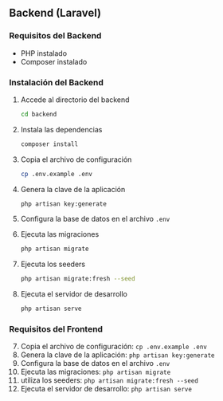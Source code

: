## Backend (Laravel)

### Requisitos del Backend

- PHP instalado
- Composer instalado

### Instalación del Backend

1. Accede al directorio del backend
    ```bash
    cd backend
    ```

2. Instala las dependencias
    ```bash
    composer install
    ```

3. Copia el archivo de configuración
    ```bash
    cp .env.example .env
    ```

4. Genera la clave de la aplicación
    ```bash
    php artisan key:generate
    ```

5. Configura la base de datos en el archivo `.env`

6. Ejecuta las migraciones
    ```bash
    php artisan migrate
    ```

7. Ejecuta los seeders
    ```bash
    php artisan migrate:fresh --seed
    ```

8. Ejecuta el servidor de desarrollo
    ```bash
    php artisan serve
    ```

### Requisitos del Frontend
7. Copia el archivo de configuración: `cp .env.example .env`
8. Genera la clave de la aplicación: `php artisan key:generate`
9. Configura la base de datos en el archivo `.env`
10. Ejecuta las migraciones: `php artisan migrate`
11. utiliza los seeders: `php artisan migrate:fresh --seed`
12. Ejecuta el servidor de desarrollo: `php artisan serve`
```
